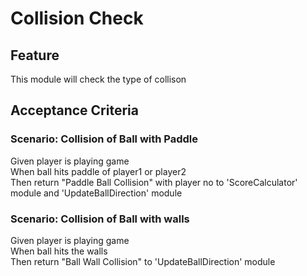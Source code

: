 # Collision Check

## Feature

This module will check the type of collison

## Acceptance Criteria

### Scenario: Collision of Ball with Paddle

Given player is playing game  
When ball hits paddle of player1 or player2  
Then return "Paddle Ball Collision" with player no
to 'ScoreCalculator' module
and 'UpdateBallDirection' module

### Scenario: Collision of Ball with walls

Given player is playing game  
When ball hits the walls  
Then return "Ball Wall Collision" to 'UpdateBallDirection' module
